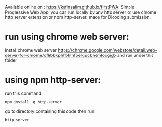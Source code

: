 Available online on : https://kafinsalim.github.io/firstPWA. Simple Progressive Web App, you can run locally by any http server or use chrome http server extension or npm http-server.
made for Dicoding submission.

# run using chrome web server:

install chrome web server https://chrome.google.com/webstore/detail/web-server-for-chrome/ofhbbkphhbklhfoeikjpcbhemlocgigb and run under this folder

# using npm http-server:

run this command 

`npm install -g http-server`

go to directory containing this code then run:

`http-server .`
